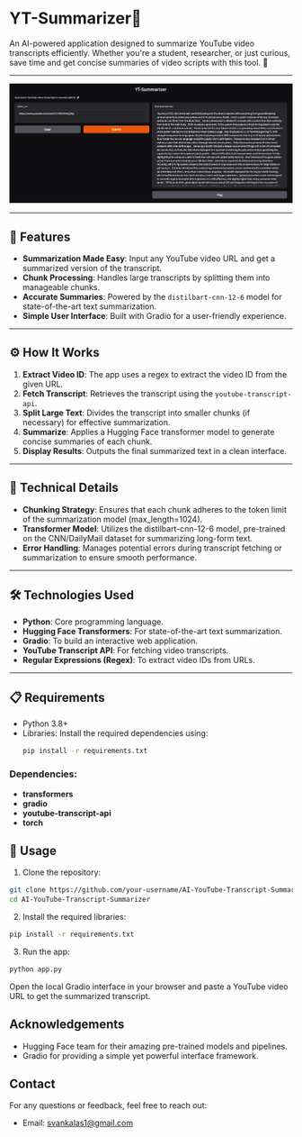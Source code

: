 # YT-Summarizer📜

An AI-powered application designed to summarize YouTube video transcripts efficiently. Whether you're a student, researcher, or just curious, save time and get concise summaries of video scripts with this tool. 🚀

---

![ ](images/interface.jpg)

---

## 🌟 Features
- **Summarization Made Easy**: Input any YouTube video URL and get a summarized version of the transcript.
- **Chunk Processing**: Handles large transcripts by splitting them into manageable chunks.
- **Accurate Summaries**: Powered by the `distilbart-cnn-12-6` model for state-of-the-art text summarization.
- **Simple User Interface**: Built with Gradio for a user-friendly experience.

---

## ⚙️ How It Works
1. **Extract Video ID**: The app uses a regex to extract the video ID from the given URL.
2. **Fetch Transcript**: Retrieves the transcript using the `youtube-transcript-api`.
3. **Split Large Text**: Divides the transcript into smaller chunks (if necessary) for effective summarization.
4. **Summarize**: Applies a Hugging Face transformer model to generate concise summaries of each chunk.
5. **Display Results**: Outputs the final summarized text in a clean interface.

---

## 🧪 Technical Details
 - **Chunking Strategy**: Ensures that each chunk adheres to the token limit of the summarization model (max_length=1024).
 - **Transformer Model**: Utilizes the distilbart-cnn-12-6 model, pre-trained on the CNN/DailyMail dataset for summarizing long-form text.
 - **Error Handling**: Manages potential errors during transcript fetching or summarization to ensure smooth performance.

---

## 🛠️ Technologies Used
- **Python**: Core programming language.
- **Hugging Face Transformers**: For state-of-the-art text summarization.
- **Gradio**: To build an interactive web application.
- **YouTube Transcript API**: For fetching video transcripts.
- **Regular Expressions (Regex)**: To extract video IDs from URLs.

---

## 📋 Requirements
- Python 3.8+
- Libraries: Install the required dependencies using:
  ```bash
  pip install -r requirements.txt
  ```
### Dependencies:
 - **transformers**
 - **gradio**
 - **youtube-transcript-api**
 - **torch**
  
## 🚀 Usage
1. Clone the repository:
```bash
git clone https://github.com/your-username/AI-YouTube-Transcript-Summarizer.git
cd AI-YouTube-Transcript-Summarizer
```
2. Install the required libraries:
```bash
pip install -r requirements.txt
```
3. Run the app:
```bash
python app.py
```
Open the local Gradio interface in your browser and paste a YouTube video URL to get the summarized transcript.

## Acknowledgements
 - Hugging Face team for their amazing pre-trained models and pipelines.
 - Gradio for providing a simple yet powerful interface framework.

## Contact
For any questions or feedback, feel free to reach out:
 - Email: svankalas1@gmail.com
